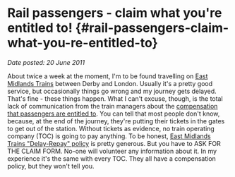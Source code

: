 # Rail passengers - claim what you're entitled to! {#rail-passengers-claim-what-you-re-entitled-to}

_Date posted: 20 June 2011_

About twice a week at the moment, I'm to be found travelling on [East Midlands Trains](http://www.eastmidlandstrains.co.uk/) between Derby and London. Usually it's a pretty good service, but occasionally things go wrong and my journey gets delayed. That's fine - these things happen. What I can't excuse, though, is the total lack of communication from the train managers about the [compensation that passengers are entitled to](http://www.passengerfocus.org.uk/advice-and-complaints/your-rights/). You can tell that most people don't know, because, at the end of the journey, they're putting their tickets in the gates to get out of the station. Without tickets as evidence, no train operating company (TOC) is going to pay anything. To be honest, [East Midlands Trains "Delay-Repay" policy](http://www.eastcoast.co.uk/about-us/passengers-charter1/Delay-Repay/) is pretty generous. But you have to ASK FOR THE CLAIM FORM. No-one will volunteer any information about it. In my experience it's the same with every TOC. They all have a compensation policy, but they won't tell you.